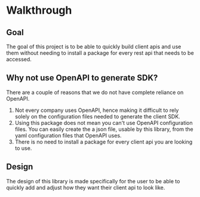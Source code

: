 # Walkthrough


## Goal
The goal of this project is to be able to quickly build client apis and use them
without needing to install a package for every rest api that needs to be accessed.


## Why not use OpenAPI to generate SDK?
There are a couple of reasons that we do not have complete reliance on OpenAPI.

1. Not every company uses OpenAPI, hence making it difficult to rely solely on the
   configuration files needed to generate the client SDK.
2. Using this package does not mean you can't use OpenAPI configuration files. You
   can easily create the a json file, usable by this library, from the yaml
   configuration files that OpenAPI uses.
3. There is no need to install a package for every client api you are looking to use.


## Design

The design of this library is made specifically for the user to be able to
quickly add and adjust how they want their client api to look like. 
